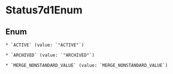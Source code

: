 
# Status7d1Enum

## Enum


    * `ACTIVE` (value: `"ACTIVE"`)

    * `ARCHIVED` (value: `"ARCHIVED"`)

    * `MERGE_NONSTANDARD_VALUE` (value: `MERGE_NONSTANDARD_VALUE`)


